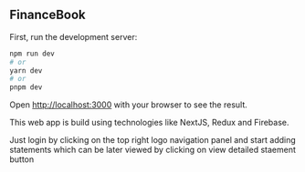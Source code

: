 
## FinanceBook

First, run the development server:

```bash
npm run dev
# or
yarn dev
# or
pnpm dev
```

Open [http://localhost:3000](http://localhost:3000) with your browser to see the result.

This web app is build using technologies like NextJS, Redux and Firebase.

Just login by clicking on the top right logo navigation panel and start adding statements which can be later viewed by clicking on view detailed staement button
